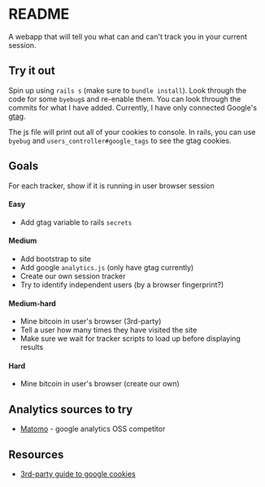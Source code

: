 # README

A webapp that will tell you what can and can't track you in your current session.

## Try it out
Spin up using `rails s` (make sure to `bundle install`). Look through the code for some `byebug`s and re-enable them. You can look through the commits for what I have added. Currently, I have only connected Google's [gtag](https://developers.google.com/analytics/devguides/collection/gtagjs).

The js file will print out all of your cookies to console. In rails, you can use `byebug` and `users_controller#google_tags` to see the gtag cookies.

## Goals
For each tracker, show if it is running in user browser session

#### Easy
* Add gtag variable to rails `secrets`

#### Medium

* Add bootstrap to site
* Add google `analytics.js` (only have gtag currently)
* Create our own session tracker
* Try to identify independent users (by a browser fingerprint?)

#### Medium-hard
* Mine bitcoin in user's browser (3rd-party)
* Tell a user how many times they have visited the site
* Make sure we wait for tracker scripts to load up before displaying results

#### Hard
* Mine bitcoin in user's browser (create our own)


## Analytics sources to try
* [Matomo](matomo.org) - google analytics OSS competitor 

## Resources
- [3rd-party guide to google cookies](https://www.optimizesmart.com/google-analytics-cookies-ultimate-guide/#a4)
